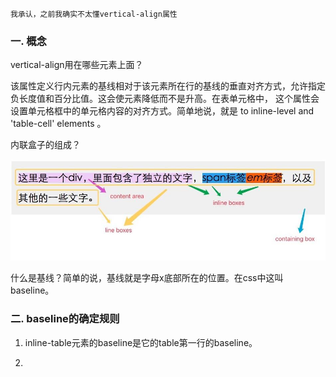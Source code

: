
    我承认，之前我确实不太懂vertical-align属性

### 一. 概念

 vertical-align用在哪些元素上面？

 该属性定义行内元素的基线相对于该元素所在行的基线的垂直对齐方式，允许指定负长度值和百分比值。这会使元素降低而不是升高。在表单元格中，
 这个属性会设置单元格框中的单元格内容的对齐方式。简单地说，就是 to inline-level and 'table-cell' elements 。

 内联盒子的组成？

 ![内联盒子的组成](/img/va1.jpg)

 什么是基线？简单的说，基线就是字母x底部所在的位置。在css中这叫baseline。

### 二. baseline的确定规则

 1. inline-table元素的baseline是它的table第一行的baseline。

 2.